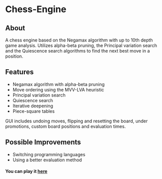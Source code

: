 # Chess-Engine

## About
A chess engine based on the Negamax algorithm with up to 10th depth game analysis. Utilizes alpha-beta pruning, the Principal variation search and the Quiescence search algorithms to find the next best move in a position. 

## Features
- Negamax algorithm with alpha-beta pruning
- Move ordering using the MVV-LVA heuristic
- Principal variation search
- Quiescence search
- Iterative deepening
- Piece-square tables


GUI includes undoing moves, flipping and resetting the board, under promotions, custom board positions and evaluation times.

## Possible Improvements
- Switching programming languages
- Using a better evaluation method


#### You can play it [here]()

